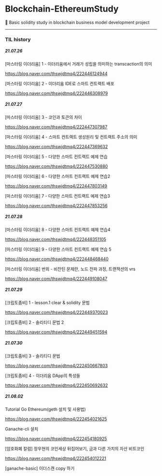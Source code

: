 # Blockchain-EthereumStudy

🔗 Basic solidity study in blockchain business model development project

---

### TIL history

##### 21.07.26

[마스터링 이더리움] 1 - 이더리움에서 거래가 성립을 의미하는 transcaction의 의미

https://blog.naver.com/thswjdtmq4/222446124944

[마스터링 이더리움] 2 - 이더리움 IDE로 스마트 컨트랙트 배포

https://blog.naver.com/thswjdtmq4/222446308979

##### 21.07.27

[마스터링 이더리움] 3 - 코인과 토큰의 차이

https://blog.naver.com/thswjdtmq4/222447307987

[마스터링 이더리움] 4 - 스마트 컨트랙트 생성원리 및 컨트랙트 주소의 의미

https://blog.naver.com/thswjdtmq4/222447369632

[마스터링 이더리움] 5 - 다양한 스마트 컨트랙트 예제 연습

https://blog.naver.com/thswjdtmq4/222447530880

[마스터링 이더리움] 6 - 다양한 스마트 컨트랙트 예제 연습2

https://blog.naver.com/thswjdtmq4/222447803149

[마스터링 이더리움] 7 - 다양한 스마트 컨트랙트 예제 연습3

https://blog.naver.com/thswjdtmq4/222447853256

##### 21.07.28

[마스터링 이더리움] 8 - 다양한 스마트 컨트랙트 예제 연습4

https://blog.naver.com/thswjdtmq4/222448351105

[마스터링 이더리움] 9 - 다양한 스마트 컨트랙트 예제 연습 5

https://blog.naver.com/thswjdtmq4/222448468440

[마스터링 이더리움] 번외 - 비잔틴 문제란, 노드 전파 과정, 트랜잭션의 vrs

https://blog.naver.com/thswjdtmq4/222449108047

##### 21.07.29

[크립토좀비] 1 - lesson.1 clear & solidity 문법

https://blog.naver.com/thswjdtmq4/222449370023

[크립토좀비] 2 - 솔리티디 문법 2

https://blog.naver.com/thswjdtmq4/222449451594

##### 21.07.30

[크립토좀비] 3 - 솔리티디 문법

https://blog.naver.com/thswjdtmq4/222450667803

[크립토좀비] 4 - 이더리움 DApp의 특성들

https://blog.naver.com/thswjdtmq4/222450692632


##### 21.08.02

Tutorial Go Ethereum(geth 설치 및 사용법)

https://blog.naver.com/thswjdtmq4/222454021625

Ganache-cli 설치

https://blog.naver.com/thswjdtmq4/222454180925

[암호화폐 칼럼] 정우현의 코인세상 뒤집어보기, 금과 다른 가치의 자산 비트코인

https://blog.naver.com/thswjdtmq4/222454012221

[ganache-basic] 이더스캔 copy 하기
